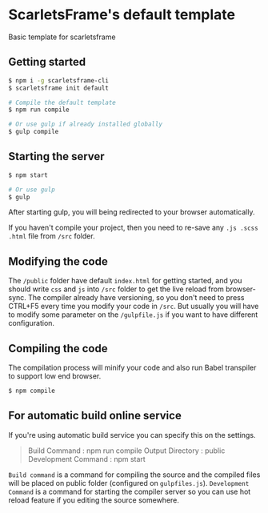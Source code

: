 # ScarletsFrame's default template
Basic template for scarletsframe

## Getting started
```sh
$ npm i -g scarletsframe-cli
$ scarletsframe init default

# Compile the default template
$ npm run compile

# Or use gulp if already installed globally
$ gulp compile
```

## Starting the server
```sh
$ npm start

# Or use gulp
$ gulp
```

After starting gulp, you will being redirected to your browser automatically.

If you haven't compile your project, then you need to re-save any `.js .scss .html` file from `/src` folder.

## Modifying the code
The `/public` folder have default `index.html` for getting started, and you should write `css` and `js` into `/src` folder to get the live reload from browser-sync.
The compiler already have versioning, so you don't need to press CTRL+F5 every time you modify your code in `/src`.
But usually you will have to modify some parameter on the `/gulpfile.js` if you want to have different configuration.

## Compiling the code
The compilation process will minify your code and also run Babel transpiler to support low end browser.
```sh
$ npm compile
```

## For automatic build online service
If you're using automatic build service you can specify this on the settings.<br>
> Build Command       : npm run compile
> Output Directory    : public
> Development Command : npm start

`Build command` is a command for compiling the source and the compiled files will be placed on public folder (configured on `gulpfiles.js`). `Development Command` is a command for starting the compiler server so you can use hot reload feature if you editing the source somewhere.